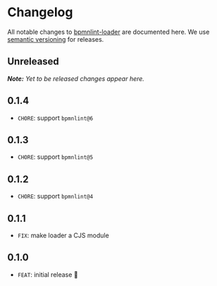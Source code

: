 # Changelog

All notable changes to [bpmnlint-loader](https://github.com/nikku/bpmnlint-loader) are documented here. We use [semantic versioning](http://semver.org/) for releases.

## Unreleased

___Note:__ Yet to be released changes appear here._

## 0.1.4

* `CHORE`: support `bpmnlint@6`

## 0.1.3

* `CHORE`: support `bpmnlint@5`

## 0.1.2

* `CHORE`: support `bpmnlint@4`

## 0.1.1

* `FIX`: make loader a CJS module

## 0.1.0

* `FEAT`: initial release :tada: